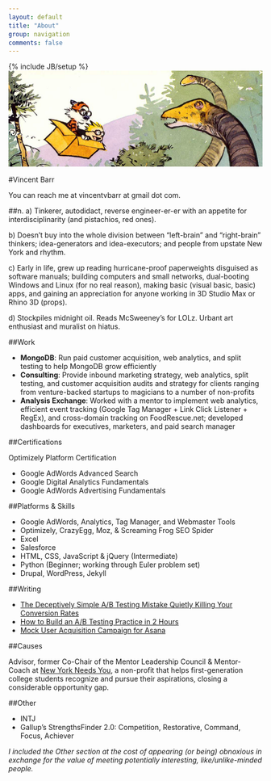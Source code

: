 ```yaml
---
layout: default
title: "About"
group: navigation
comments: false
---
```

{% include JB/setup %}
![Calvin & Hobbes](/assets/images/calvin-hobbes-dino.png)

#Vincent Barr

You can reach me at vincentvbarr at gmail dot com.

##n.
a) Tinkerer, autodidact, reverse engineer-er-er with an appetite for interdisciplinarity (and pistachios, red ones).

b) Doesn’t buy into the whole division between “left-brain” and “right-brain” thinkers; idea-generators and idea-executors; and people from upstate New York and rhythm.

c) Early in life, grew up reading hurricane-proof paperweights disguised as software manuals; building computers and small networks, dual-booting Windows and Linux (for no real reason), making basic (visual basic, basic) apps, and gaining an appreciation for anyone working in 3D Studio Max or Rhino 3D (props).

d) Stockpiles midnight oil. Reads McSweeney’s for LOLz. Urbant art enthusiast and muralist on hiatus.

##Work

* **MongoDB**: Run paid customer acquisition, web analytics, and split testing to help MongoDB grow efficiently  
* **Consulting**: Provide inbound marketing strategy, web analytics, split testing, and customer acquisition audits and strategy for clients ranging from venture-backed startups to magicians to a number of non-profits  
* **Analysis Exchange**: Worked with a mentor to implement web analytics, efficient event tracking (Google Tag Manager + Link Click Listener + RegEx), and cross-domain tracking on FoodRescue.net; developed dashboards for executives, marketers, and paid search manager

##Certifications  

Optimizely Platform Certification  
* Google AdWords Advanced Search  
* Google Digital Analytics Fundamentals  
* Google AdWords Advertising Fundamentals  

##Platforms & Skills
* Google AdWords, Analytics, Tag Manager, and Webmaster Tools  
* Optimizely, CrazyEgg, Moz, & Screaming Frog SEO Spider  
* Excel  
* Salesforce  
* HTML, CSS, JavaScript & jQuery (Intermediate)
* Python (Beginner; working through Euler problem set)
* Drupal, WordPress, Jekyll  

##Writing  
* [The Deceptively Simple A/B Testing Mistake Quietly Killing Your Conversion Rates](http://unbounce.com/a-b-testing/simple-ab-testing-mistake-thats-killing-conversion-rates/)  
* [How to Build an A/B Testing Practice in 2 Hours](https://blog.paymill.com/ab-testing-2-hours/)  
* [Mock User Acquisition Campaign for Asana](http://www.slideshare.net/vincentbarr/mock-user-acquisition-marketing-plan)  

##Causes

Advisor, former Co-Chair of the Mentor Leadership Council & Mentor-Coach at [New York Needs You](http://www.newyorkneedsyou.org), a non-profit that helps first-generation college students recognize and pursue their aspirations, closing a considerable opportunity gap.  

##Other

* INTJ
* Gallup’s StrengthsFinder 2.0: Competition, Restorative, Command, Focus, Achiever

_I included the Other section at the cost of appearing (or being) obnoxious in exchange for the value of meeting potentially interesting, like/unlike-minded people._

<a href="https://plus.google.com/+VincentBarr0?rel=author"></a>